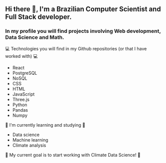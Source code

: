 ## Hi there 👋, I'm a Brazilian Computer Scientist and Full Stack developer. 
### In my profile you will find projects involving Web development, Data Science and Math.

💻 Technologies you will find in my Github repositories (or that I have worked with) 💻
   - React
   - PostgreSQL
   - NoSQL
   - CSS
   - HTML
   - JavaScript
   - Three.js
   - Python
   - Pandas
   - Numpy

📖 I'm currently learning and studying 📖
   - Data science
   - Machine learning
   - Climate analysis

🚩 My current goal is to start working with Climate Data Science! 🚩
<!--
**schaldach/schaldach** is a ✨ _special_ ✨ repository because its `README.md` (this file) appears on your GitHub profile.

Here are some ideas to get you started:

- 🔭 I’m currently working on ...
- 🌱 I’m currently learning ...
- 👯 I’m looking to collaborate on ...
- 🤔 I’m looking for help with ...
- 💬 Ask me about ...
- 📫 How to reach me: ...
- 😄 Pronouns: ...
- ⚡ Fun fact: ...
-->
